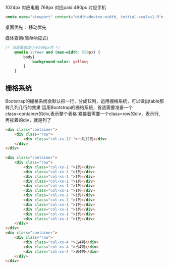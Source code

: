1024px 对应电脑
768px 对应paid
480px 对应手机

```html
<meta name="viewport" content="width=device-width, initial-scale=1.0">
```

桌面优先：
移动优先

媒体查询(简单响应式)
```css
/* 当屏幕宽度小于500px时 */
    @media screen and (max-width: 500px) {
        body{
            background-color: yellow;
        }
    }
```

## 栅格系统
Bootstrap的栅格系统会默认把一行，分成12列，运用栅格系统，可以做出table那样几列几行的效果
运用Bootstrap的栅格系统，首选需要准备一个class=container的div,表示整个表格
紧接着需要一个class=row的div，表示行,再挨着的div，就是列了
```html
<div class="container">
    <div class="row">
        <div class="col-xs-12 ">一共12列</div>
    </div>
</div>
 
<div class="container">
    <div class="row">
        <div class="col-xs-1 ">1列</div>
        <div class="col-xs-1 ">1列</div>
        <div class="col-xs-1 ">1列</div>
        <div class="col-xs-1 ">1列</div>
        <div class="col-xs-1 ">1列</div>
        <div class="col-xs-1 ">1列</div>
        <div class="col-xs-1 ">1列</div>
        <div class="col-xs-1 ">1列</div>
        <div class="col-xs-1 ">1列</div>
        <div class="col-xs-1 ">1列</div>
        <div class="col-xs-1 ">1列</div>
        <div class="col-xs-1 ">1列</div>
    </div>
</div>
<div class="container">
    <div class="row">
        <div class="col-xs-4 ">占4列</div>
        <div class="col-xs-4 ">占4列</div>
        <div class="col-xs-4 ">占4列</div>
    </div>
</div>
```

